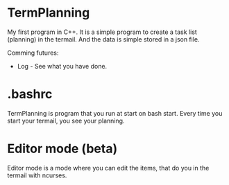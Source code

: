 TermPlanning
============

My first program in C++. It is a simple program to create a task list (planning) in the termail.
And the data is simple stored in a json file.

Comming futures:
* Log - See what you have done.


.bashrc 
============
TermPlanning is program that you run at start on bash start. Every time you start your termail, you see your planning.

Editor mode (beta)
============
Editor mode is a mode where you can edit the items, that do you in the termail with ncurses.
